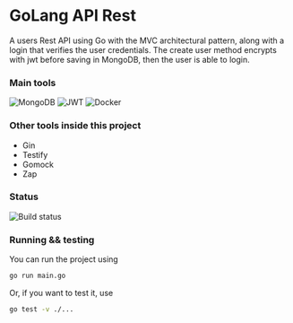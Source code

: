 # GoLang API Rest

A users Rest API using Go with the MVC architectural pattern, along with a login that verifies the user credentials.
The create user method encrypts with jwt before saving in MongoDB, then the user is able to login.

### Main tools

![MongoDB](https://img.shields.io/badge/MongoDB-black.svg?style=for-the-badge&logo=mongodb&logoColor=white)
![JWT](https://img.shields.io/badge/JWT-black?style=for-the-badge&logo=JSON%20web%20tokens)
![Docker](https://img.shields.io/badge/docker-black.svg?style=for-the-badge&logo=docker&logoColor=white)

### Other tools inside this project

- Gin
- Testify
- Gomock
- Zap

### Status

![Build status](https://github.com/BrunoPolaski/go-crud/actions/workflows/build.yml/badge.svg)

### Running && testing

You can run the project using

```bash
go run main.go
```

Or, if you want to test it, use

```bash
go test -v ./...
```
